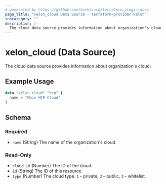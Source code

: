 ```yaml
---
# generated by https://github.com/hashicorp/terraform-plugin-docs
page_title: "xelon_cloud Data Source - terraform-provider-xelon"
subcategory: ""
description: |-
  The cloud data source provides information about organization's cloud.
---
```


# xelon_cloud (Data Source)

The cloud data source provides information about organization's cloud.

## Example Usage

```terraform
data "xelon_cloud" "hcp" {
  name = "Main HCP Cloud"
}
```

<!-- schema generated by tfplugindocs -->
## Schema

### Required

- `name` (String) The name of the organization's cloud.

### Read-Only

- `cloud_id` (Number) The ID of the cloud.
- `id` (String) The ID of this resource.
- `type` (Number) The cloud type. `1` - private, `2` - public, `3` - whitelist.
